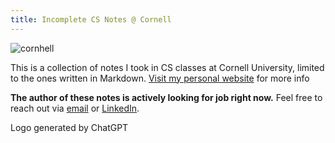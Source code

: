 ```yaml
---
title: Incomplete CS Notes @ Cornell
---
```


![cornhell](./cornhell.png)

This is a collection of notes I took in CS classes at Cornell University, limited to the ones written in Markdown. [Visit my personal website](https://yao-lirong.github.io) for more info

**The author of these notes is actively looking for job right now.** Feel free to reach out via [email](mailto:ly373@cornell.edu) or [LinkedIn](https://www.linkedin.com/in/yao-lirong/).

Logo generated by ChatGPT


